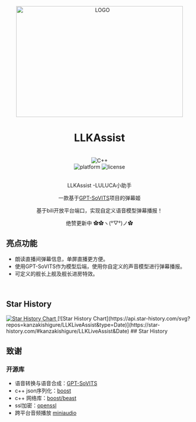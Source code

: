<div align="center">

<img src="https://kanzakishigure.github.io/picx-images-hosting/LLKLiveAssist/download.9kgap50cti.webp" alt="LOGO" width="450" height="300" />

# LLKAssist

<br>
<div>
    <img alt="C++" src="https://img.shields.io/badge/c++-20-%2300599C?logo=cplusplus">
</div>
<div>
    <img alt="platform" src="https://img.shields.io/badge/platform-Windows%20-blueviolet">
    <img alt="license" src="https://img.shields.io/badge/license-MIT%20-orange">
</div>
<br>


LLKAssist -LULUCA小助手


一款基于[GPT-SoVITS](https://github.com/RVC-Boss/GPT-SoVITS)项目的弹幕姬

基于bili开放平台端口，实现自定义语音模型弹幕播报！

绝赞更新中  ✿✿ヽ(°▽°)ノ✿
<br>
</div>

## 亮点功能

- 朗读直播间弹幕信息，单屏直播更方便。
- 使用GPT-SoVITS作为模型后端，使用你自定义的声音模型进行弹幕播报。
- 可定义的舰长上舰及舰长进房特效。
<br>

## Star History

<a href="https://star-history.com/#kanzakishigure/LLKLiveAssist&Date">
 <picture>
   <source media="(prefers-color-scheme: dark)" srcset="https://api.star-history.com/svg?repos=kanzakishigure/LLKLiveAssist&type=Date&theme=dark" />
   <source media="(prefers-color-scheme: light)" srcset="https://api.star-history.com/svg?repos=kanzakishigure/LLKLiveAssist&type=Date" />
   <img alt="Star History Chart" src="https://api.star-history.com/svg?repos=kanzakishigure/LLKLiveAssist&type=Date" />
 </picture>
</a>
[![Star History Chart](https://api.star-history.com/svg?repos=kanzakishigure/LLKLiveAssist&type=Date)](https://star-history.com/#kanzakishigure/LLKLiveAssist&Date)
## Star History


## 致谢

### 开源库

- 语音转换与语音合成：[GPT-SoVITS](https://github.com/RVC-Boss/GPT-SoVITS)
- c++ json序列化：[boost](https://github.com/boostorg/boost)
- c++ 网络库：[boost/beast](https://github.com/boostorg/beast)
- ssl加密：[openssl](https://github.com/openssl/openssl)
- 跨平台音频播放 [miniaudio](https://github.com/mackron/miniaudio)